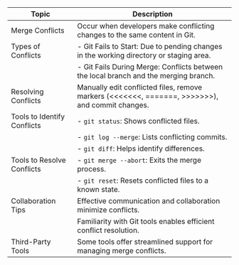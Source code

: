 | Topic                     | Description                                                                                             |
|---------------------------|---------------------------------------------------------------------------------------------------------|
| Merge Conflicts           | Occur when developers make conflicting changes to the same content in Git.                             |
| Types of Conflicts        | - Git Fails to Start: Due to pending changes in the working directory or staging area.                 |
|                           | - Git Fails During Merge: Conflicts between the local branch and the merging branch.                   |
| Resolving Conflicts       | Manually edit conflicted files, remove markers (<<<<<<<, =======, >>>>>>>), and commit changes.         |
| Tools to Identify Conflicts | - `git status`: Shows conflicted files.                                                              |
|                           | - `git log --merge`: Lists conflicting commits.                                                        |
|                           | - `git diff`: Helps identify differences.                                                             |
| Tools to Resolve Conflicts | - `git merge --abort`: Exits the merge process.                                                        |
|                           | - `git reset`: Resets conflicted files to a known state.                                               |
| Collaboration Tips        | Effective communication and collaboration minimize conflicts.                                          |
|                           | Familiarity with Git tools enables efficient conflict resolution.                                      |
| Third-Party Tools         | Some tools offer streamlined support for managing merge conflicts.                                     |
